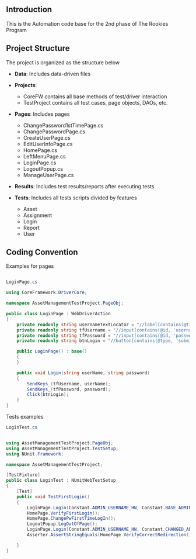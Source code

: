 ## Introduction

This is the Automation code base for the 2nd phase of The Rookies Program

## Project Structure

The project is organized as the structure below

- **Data**: Includes data-driven files
- **Projects**:
  - CoreFW contains all base methods of test/driver interaction
  - TestProject contains all test cases, page objects, DAOs, etc.
- **Pages**: Includes pages
  - ChangePassword1stTimePage.cs
  - ChangePasswordPage.cs
  - CreateUserPage.cs
  - EditUserInfoPage.cs
  - HomePage.cs
  - LeftMenuPage.cs
  - LoginPage.cs
  - LogoutPopup.cs
  - ManageUserPage.cs

- **Results**: Includes test results/reports after executing tests 
- **Tests**: Includes all tests scripts divided by features
  - Asset
  - Assignment
  - Login
  - Report
  - User

## Coding Convention

Examples for pages

```cs

LoginPage.cs

using CoreFramework.DriverCore;

namespace AssetManagementTestProject.PageObj;

public class LoginPage : WebDriverAction
{
    private readonly string usernameTextLocator = "//label[contains(@title, 'Username')]"; // for testing
    private readonly string tfUsername = "//input[contains(@id, 'username')]";
    private readonly string tfPassword = "//input[contains(@id, 'password')]";
    private readonly string btnLogin = "//button[contains(@type, 'submit')]";

    public LoginPage() : base()
    {
    }

    public void Login(string userName, string password)
    {
        SendKeys_(tfUsername, userName);
        SendKeys_(tfPassword, password);
        Click(btnLogin);
    }
}
```

Tests examples

```cs
LoginTest.cs


using AssetManagementTestProject.PageObj;
using AssetManagementTestProject.TestSetup;
using NUnit.Framework;

namespace AssetManagementTestProject;

[TestFixture]
public class LoginTest : NUnitWebTestSetup
{
    [Test]
    public void TestFirstLogin()
    {
        LoginPage.Login(Constant.ADMIN_USERNAME_HN, Constant.BASE_ADMIN_PASSWORD);
        HomePage.VerifyFirstLogin();
        HomePage.ChangePwFirstTimeLogIn();
        LogoutPopup.LogOutOfPage();
        LoginPage.Login(Constant.ADMIN_USERNAME_HN, Constant.CHANGED_ADMIN_PASSWORD);
        Asserter.AssertStringEquals(HomePage.VerifyCorrectRedirection(), Constant.BASE_URL);

    }
}
```
